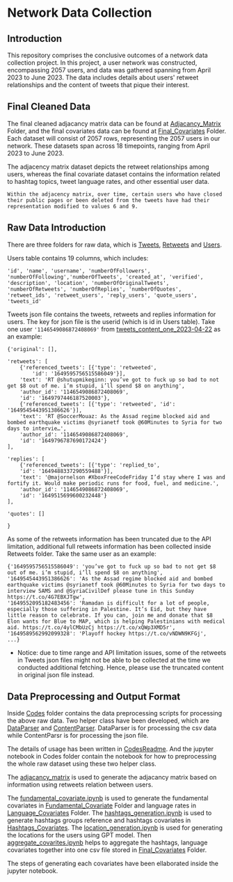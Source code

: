 # Network Data Collection

## Introduction
This repository comprises the conclusive outcomes of a network data collection project. In this project, a user network was constructed, encompassing 2057 users, and data was gathered spanning from April 2023 to June 2023. The data includes details about users' retweet relationships and the content of tweets that pique their interest.

## Final Cleaned Data
The final cleaned adjacancy matrix data can be found at [Adjacancy_Matrix](./Adjacancy_Matrix/) Folder, and the final covariates data can be found at [Final_Covariates](./Final_Covariates/) Folder. Each dataset will consist of 2057 rows, representing the 2057 users in our network. These datasets span across 18 timepoints, ranging from April 2023 to June 2023.

The adjacency matrix dataset depicts the retweet relationships among users, whereas the final covariate dataset contains the information related to hashtag topics, tweet language rates, and other essential user data.

    Within the adjacency matrix, over time, certain users who have closed their public pages or been deleted from the tweets have had their representation modified to values 6 and 9.

## Raw Data Introduction
There are three folders for raw data, which is [Tweets](./Retweets/), [Retweets](./Retweets/) and [Users](./Users/).

Users table contains 19 columns, which includes: 

`'id', 'name', 'username', 'numberOfFollowers', 'numberOfFollowing','numberOfTweets', 'created_at', 'verified', 'description', 'location', 'numberOfOriginalTweets', 'numberOfRetweets', 'numberOfReplies', 'numberOfQuotes', 'retweet_ids', 'retweet_users', 'reply_users', 'quote_users', 'tweets_id'`

Tweets json file contains the tweets, retweets and replies information for users. The key for json file is the userid (which is id in Users table). Take one user `'1146549086872408069'` from [tweets_content_one_2023-04-22]('./Tweets/tweets_content_one_2023-04-22.json') as an example:


    {'original': [],

    'retweets': [
        {'referenced_tweets': [{'type': 'retweeted',
            'id': '1649595756515586049'}],
        'text': 'RT @shutupmikeginn: you’ve got to fuck up so bad to not get $8 out of me. i’m stupid, i’ll spend $8 on anything',
        'author_id': '1146549086872408069',
        'id': '1649797446187520003'},
        {'referenced_tweets': [{'type': 'retweeted', 'id': '1649545443951386626'}],
        'text': 'RT @SoccerMouaz: As the Assad regime blocked aid and bombed earthquake victims @syrianetf took @60Minutes to Syria for two days to intervie…',
        'author_id': '1146549086872408069',
        'id': '1649796787690172424'}
    ],

    'replies': [
        {'referenced_tweets': [{'type': 'replied_to',
        'id': '1649488337290559488'}],
        'text': '@majornelson #XboxFreeCodeFriday I’d stay where I was and fortify it. Would make periodic runs for food, fuel, and medicine.',
        'author_id': '1146549086872408069',
        'id': '1649515699600232448'}
    ],

    'quotes': []

    }

As some of the retweets information has been truncated due to the API limitation, additional full retweets information has been collected inside Retweets folder. Take the same user as an example:

    {'1649595756515586049': 'you’ve got to fuck up so bad to not get $8 out of me. i’m stupid, i’ll spend $8 on anything',
    '1649545443951386626': 'As the Assad regime blocked aid and bombed earthquake victims @syrianetf took @60Minutes to Syria for two days to interview SAMS and @SyriaCivilDef please tune in this Sunday https://t.co/4G7EBXJTgw',
    '1649552095182483456': 'Ramadan is difficult for a lot of people, especially those suffering in Palestine. It’s Eid, but they have little reason to celebrate. If you can, join me and donate that $8 Elon wants for Blue to MAP, which is helping Palestinians with medical aid. https://t.co/4ylCMbUzCj https://t.co/xQWp3XMD5r',
    '1649589562992099328': 'Playoff hockey https://t.co/vNDWN9KFGj',
    ...} 

* Notice: due to time range and API limitation issues, some of the retweets in Tweets json files might not be able to be collected at the time we conducted additional fetching. Hence, please use the truncated content in original json file instead.

## Data Preprocessing and Output Format

Inside [Codes](./Codes/) folder contains the data preprocessing scripts for processing the above raw data. Two helper class have been developed, which are [DataParser](./Codes/DataParser.py) and [ContentParser](./Codes/ContentParser.py). DataParser is for processing the csv data while ContentParsr is for processing the json file.

The details of usage has been written in [CodesReadme](./Codes/Codes.md). And the jupyter notebook in Codes folder contain the notebook for how to preprocessing the whole raw dataset using these two helper class.

The [adjacancy_matrix](./Codes/adjacancy_matrix.ipynb) is used to generate the adjacancy matrix based on information using retweets relation between users.

The [fundamental_covariate.ipynb](./Codes/fundamental_covariates.ipynb) is used to generate the fundamental covariates in [Fundamental_Covariate](./Fundamental_Covariates/) Folder and language rates in [Language_Covariates](./Language_Covariates/) Folder. The [hashtags_generation.ipynb](./Codes/hashtags_generation.ipynb) is used to generate hashtags groups reference and hashtags covariates in [Hashtags_Covariates](./Hashtags_Covariates/). The [location_generation.ipynb](./Codes/location_generation.ipynb) is used for generating the locations for the users using GPT model. Then [aggregate_covarites.ipynb](./Codes/aggregate_covariates.ipynb) helps to aggregate the hashtags, language covariates together into one csv file stored in [Final_Covariates](./Final_Covariates/) Folder.

The steps of generating each covariates have been ellaborated inside the jupyter notebook.
